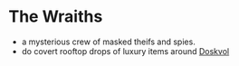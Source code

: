 # The Wraiths

- a mysterious crew of masked theifs and spies.
- do covert rooftop drops of luxury items around [Doskvol](../places/doskvol/index.md)
